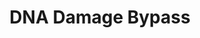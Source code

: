 ---
annotations:
- type: Pathway Ontology
  value: DNA repair pathway
authors:
- MaintBot
- MartijnVanIersel
- ReactomeTeam
- Anwesha
description: In addition to various processes for removing lesions from the DNA, cells
  have developed specific mechanisms for tolerating unrepaired damage during the replication
  of the genome. These mechanisms are collectively called DNA damage bypass pathways.
  The Y family of DNA polymerases plays a key role in DNA damage bypass. <p>Y family
  DNA polymerases, REV1, POLH (DNA polymerase eta), POLK (DNA polymerase kappa) and
  POLI (DNA polymerase iota), as well as the DNA polymerase zeta (POLZ) complex composed
  of REV3L and MAD2L2, are able to carry out translesion DNA synthesis (TLS) or replicative
  bypass of damaged bases opposite to template lesions that arrest high fidelity,
  highly processive replicative DNA polymerase complexes delta (POLD) and epsilon
  (POLE). REV1, POLH, POLK, POLI and POLZ lack 3'->5' exonuclease activity and exhibit
  low fidelity and weak processivity. The best established TLS mechanisms are annotated
  here. TLS details that require substantial experimental clarification have been
  omitted. For recent and past reviews of this topic, please refer to Lehmann 2000,
  Friedberg et al. 2001, Zhu and Zhang 2003, Takata and Wood 2009, Ulrich 2011, Saugar
  et al. 2014.  View original pathway at [http://www.reactome.org/PathwayBrowser/#DIAGRAM=73893
  Reactome].
last-edited: 2021-01-25
organisms:
- Homo sapiens
redirect_from:
- /index.php/Pathway:WP1803
- /instance/WP1803
schema-jsonld:
- '@context': https://schema.org/
  '@id': https://wikipathways.github.io/pathways/WP1803.html
  '@type': Dataset
  creator:
    '@type': Organization
    name: WikiPathways
  description: In addition to various processes for removing lesions from the DNA,
    cells have developed specific mechanisms for tolerating unrepaired damage during
    the replication of the genome. These mechanisms are collectively called DNA damage
    bypass pathways. The Y family of DNA polymerases plays a key role in DNA damage
    bypass. <p>Y family DNA polymerases, REV1, POLH (DNA polymerase eta), POLK (DNA
    polymerase kappa) and POLI (DNA polymerase iota), as well as the DNA polymerase
    zeta (POLZ) complex composed of REV3L and MAD2L2, are able to carry out translesion
    DNA synthesis (TLS) or replicative bypass of damaged bases opposite to template
    lesions that arrest high fidelity, highly processive replicative DNA polymerase
    complexes delta (POLD) and epsilon (POLE). REV1, POLH, POLK, POLI and POLZ lack
    3'->5' exonuclease activity and exhibit low fidelity and weak processivity. The
    best established TLS mechanisms are annotated here. TLS details that require substantial
    experimental clarification have been omitted. For recent and past reviews of this
    topic, please refer to Lehmann 2000, Friedberg et al. 2001, Zhu and Zhang 2003,
    Takata and Wood 2009, Ulrich 2011, Saugar et al. 2014.  View original pathway
    at [http://www.reactome.org/PathwayBrowser/#DIAGRAM=73893 Reactome].
  keywords:
  - '(AP:Cyt-mispaireddNMPs)-DNA Template '
  - DNA
  - REV1
  - RCHY1
  - '(EtAD:T-mispaireddNMPs)-DNA Template,(Gamma-HOPdG:C-mispaireddNMPs)-DNA Template '
  - '(TT-CPD:AA-polydNMP)-DNA Template '
  - SPRTN
  - '(BPDE-G:C-mispaireddNMPs)-DNA Template '
  - 'DTL '
  - 'UBC(77-152) '
  - 'AP-dsDNA '
  - ADP
  - 'UBA52(1-76) '
  - MonoUb:K164-PCNA:RPA:RFC:TT-CPD-DNA Template
  - 'UBC(153-228) '
  - 'UBB(1-76) '
  - DNA Template
  - dATP
  - 'POLD4 '
  - 'RAD18 '
  - 'WDR48 '
  - MonoUb:K15,K24-KIAA0101
  - 'UBC(381-456) '
  - REV3L
  - '(Tg:A)-DNA Template '
  - RAD18:UBE2B,RBX1:CUL4:DDB1:DTL
  - USP1(672-785)
  - POLH:RCHY1
  - ISG:K164,ISG:K168-PCNA:RPA:RFC:TLS-DNA Template
  - ISG15
  - MonoUb:K682,K686,K694,K709-POLH
  - USP10
  - SPRTN:POLH:MonoUb:K164-PCNA:RPA:RFC:(TT-CPD:AA-polydNMP)-DNA Template
  - 'USP10 '
  - 'OGUA-DNA Template '
  - 'RBX1 '
  - REV1:MonoUb:K164-PCNA:RPA:RFC:AP-DNA Template
  - 'RPS27A(1-76) '
  - PCNA:POLD,POLE:RPA:RFC:Damaged DNA Template
  - '(TT-CPD:AA)-DNA Template '
  - 'CUL4B '
  - POLZ:REV1:MonoUb:K164-PCNA:RPA:RFC:(AP:Cyt)-DNA Template
  - dNTP
  - 'RFC2 '
  - UBE2L6:TRIM25:DNA
  - '(EtAD:T)-DNA Template '
  - '(EtAD:T-mispaireddNMPs)-DNA Template '
  - 'RFC1 '
  - 'TT-CPD-dsDNA '
  - 'EtAD-DNA Template '
  - 'POLI '
  - MonoUb:K164-PCNA:RPA:RFC:AP-DNA Template
  - POLK:MonoUb:K164-PCNA:RPA:RFC:(Tg:A-mispaireddNMPs)-DNA Template,(OGUA:A-mispaireddNMPs)-DNA
    Template,(BPDE-G:C-mispaireddNMPs)-DNA Template
  - POLD,POLE
  - POLH:MonoUb:K164-PCNA:RPA:RFC:(TT-CPD:AA-polydNMP)-DNA Template
  - Damaged DNA Template
  - USP43:ISG:K164,ISG:K168-PCNA:RPA:RFC:TLS-DNA Template
  - 'REV3L '
  - 'Tg-DNA Template '
  - 'RPA1 '
  - 'POLH '
  - POLK:Mg2+,Mn2+
  - 'UBC(1-76) '
  - 'Mn2+ '
  - REV1:MonoUb:K164-PCNA:RPA:RFC:(AP:Cyt-mispairedPolydNMP)-DNA Template
  - 'UBC(609-684) '
  - NPLOC4:UFD1L:VPC:SPRTN:MonoUb:K164-PCNA:RPA:RFC:(TT-CPD:AA-polydNMP)-Template
    DNA
  - POLK:REV1:POLZ:MonoUb:K164-PCNA:RPA:RFC:Tg-DNA Template,OGUA-DNA Template,BPDE-G-DNA
    Template
  - 'Mg2+ '
  - 'TT-CPD-DNA Template '
  - 'UBE2B '
  - 'MAD2L2 '
  - 'K168-PCNA-G157-ISG15 '
  - 'MonoUb-K15,K24-KIAA0101 '
  - 'TRIM25 '
  - polymerase
  - '(OGUA:A)-DNA Template '
  - MAD2L2
  - USP10:DNA
  - POLI:REV1:POLZ:MonoUb:K164-PCNA:RPA:RFC:EtAD-DNA Template,Gamma-HOPdG-DNA Template
  - 'UBC(457-532) '
  - POLH:MonoUb:K164-PCNA:RPA:RFC:TT-CPD-DNA Template
  - 'K164-PCNA-G157-ISG15 '
  - RAD18:UBE2B,RBX1:CUL4:DDB1:DTL:PCNA:POLD,POLE:RPA:RFC:Damaged DNA Template
  - 'DDB1 '
  - 'USP1 '
  - PCNA:RPA:RFC:TLS-DNA
  - 'ISG15 '
  - UBA7
  - 'REV1 '
  - 'RFC4 '
  - 'Tg-dsDNA,OGUA-dsDNA,BPDE-G-dsDNA '
  - 'POLE4 '
  - '(Tg:A-mispaireddNMPs)-DNA Template,(OGUA:A-mispaireddNMPs)-DNA Template,(BPDE-G:C-mispaireddNMPs)-DNA
    Template '
  - Template
  - POLK:REV1:POLZ:MonoUb:K164-PCNA:RPA:RFC:(Tg:A)-DNA Template,(OGUA:A)-DNA Template,(BPDE-G:C)-DNA
    Template
  - PCNA:RPA:RFC:Damaged
  - 'ISG-K164,ISG-K168-PCNA '
  - USP43
  - 'USP43 '
  - 'MonoUb-K164-PCNA '
  - 'UBB(153-228) '
  - 'UBC(305-380) '
  - NPLOC4:UFD1L:VCP
  - 'SPRTN '
  - POLI:REV1:POLZ:MonoUb:K164-PCNA:RPA:RFC:(EtAD:T)-DNA Template,(Gamma-HOPdG:C)-DNA
    Template
  - 'UBA7 '
  - USP1(1-671)
  - 'NPLOC4 '
  - POLI:MonoUb:K164-PCNA:RPA:RFC:(EtAD:T-mispaireddNMPs)-DNA Template,(Gamma-HOPdG:C-mispaireddNMPs)-DNA
    Template
  - POLH
  - '(Gamma-HOPdG:C)-DNA Template '
  - 'POLD1 '
  - 'UFD1L '
  - UBE2L6:TRIM25
  - MonoUb:K164-PCNA:RPA:RFC:EtAD-DNA Template,Gamma-HOPdG-DNA Template
  - 'VCP '
  - 'UBB(77-152) '
  - NPLOC4:UFD1L:VCP:SPRTN:POLH:MonoUb:K164-PCNA:RPA:RFC:(TT-CPD:AA-polydNMP)-DNA
    Template
  - PCNA:POLD,POLE:RPA:RFC
  - 'CUL4A '
  - '(Gamma-HOPdG:C-mispaireddNMPs)-DNA Template '
  - DNA polymerase Y
  - 'POLD2 '
  - 'MonoUb-K682,K686,K694,K709-POLH '
  - dCTP
  - 'Tg-DNA Template,OGUA-DNA Template,BPDE-G-DNA Template '
  - Damaged dsDNA
  - '(Tg:A-mispaireddNMPs)-DNA Template '
  - POLZ
  - 'UBE2L6 '
  - '(BPDE-G:C)-DNA Template '
  - MonoUb:K164-PCNA:RPA:RFC:Tg-DNA Template,OGUA-DNA Template,BPDE-G-DNA Template
  - 'RPA2 '
  - 'BPDE-G-DNA Template '
  - 'Gamma-HOPdG-DNA Template '
  - 'PCNA '
  - 'POLE '
  - Y:MonoUb:K164,ISG:K164,ISG:K168-PCNA:RPA:RFC:TLS-DNA Template
  - Ub
  - KIAA0101
  - MonoUb:K164-PCNA:RPA:RFC:USP1:WDR48:Damaged DNA Template
  - USP1:WDR48
  - 'EtAD-dsDNA,Gamma-HOPdG-dsDNA '
  - ATP
  - WDR48
  - 'RFC3 '
  - 'POLK '
  - 'EtAD-DNA Template,Gamma-HOPdG-DNA Template '
  - '(AP:Cyt)-DNA Template '
  - 'POLE2 '
  - Base Excision Repair
  - PCNA:POLD,POLE:RPA:RFC:TLS-DNA Template
  - ISG15:UBA7
  - '(OGUA:A-mispaireddNMPs)-DNA Template '
  - POLH:MonoUb:K164-PCNA:RPA:RFC:(TT-CPD:AA)-DNA Template
  - H2O
  - 'RFC5 '
  - REV1:MonoUb:K164-PCNA:RPA:RFC:(AP:Cyt)-DNA Template
  - 'UBC(533-608) '
  - PPi
  - 'POLD3 '
  - Y:MonoUb:K164-PCNA:RPA:RFC:TLS-DNA Template
  - POLI:Mg2+
  - 'RCHY1 '
  - MonoUb:K164-PCNA:RPA:RFC:Damaged DNA Template
  - 'AP-DNA Template '
  - 'POLE3 '
  - 'RPA3 '
  - 'UBC(229-304) '
  license: CC0
  name: DNA Damage Bypass
seo: CreativeWork
title: DNA Damage Bypass
wpid: WP1803
---
